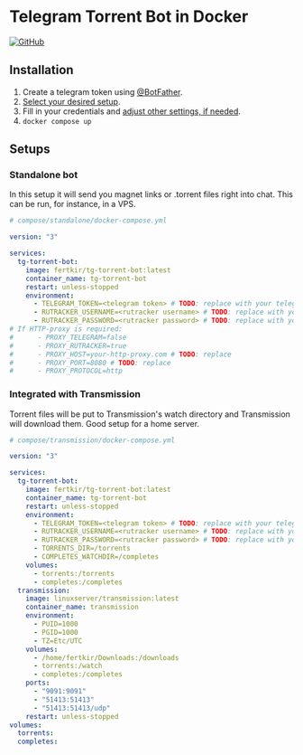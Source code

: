 # Telegram Torrent Bot in Docker
[![GitHub](https://img.shields.io/static/v1.svg?label=tg-torrent-bot-docker&message=GitHub&logo=github)](https://github.com/fertkir/tg-torrent-bot-docker "view the source code")

## Installation
1. Create a telegram token using [@BotFather](https://t.me/BotFather).
2. [Select your desired setup](#setups).
3. Fill in your credentials and [adjust other settings, if needed](https://github.com/fertkir/tg-torrent-bot-node#configuration).
4. `docker compose up`

<h2 id="setups">Setups</h3>

### Standalone bot
In this setup it will send you magnet links or .torrent files right into chat.
This can be run, for instance, in a VPS.
```yaml
# compose/standalone/docker-compose.yml

version: "3"

services:
  tg-torrent-bot:
    image: fertkir/tg-torrent-bot:latest
    container_name: tg-torrent-bot
    restart: unless-stopped
    environment:
      - TELEGRAM_TOKEN=<telegram token> # TODO: replace with your telegram token
      - RUTRACKER_USERNAME=<rutracker username> # TODO: replace with your rutracker username
      - RUTRACKER_PASSWORD=<rutracker password> # TODO: replace with your rutracker password
# If HTTP-proxy is required:
#      - PROXY_TELEGRAM=false
#      - PROXY_RUTRACKER=true
#      - PROXY_HOST=your-http-proxy.com # TODO: replace
#      - PROXY_PORT=8080 # TODO: replace
#      - PROXY_PROTOCOL=http

```

### Integrated with Transmission
Torrent files will be put to Transmission's watch directory and Transmission will download them.
Good setup for a home server.
```yaml
# compose/transmission/docker-compose.yml

version: "3"

services:
  tg-torrent-bot:
    image: fertkir/tg-torrent-bot:latest
    container_name: tg-torrent-bot
    restart: unless-stopped
    environment:
      - TELEGRAM_TOKEN=<telegram token> # TODO: replace with your telegram token
      - RUTRACKER_USERNAME=<rutracker username> # TODO: replace with your rutracker username
      - RUTRACKER_PASSWORD=<rutracker password> # TODO: replace with your rutracker password
      - TORRENTS_DIR=/torrents
      - COMPLETES_WATCHDIR=/completes
    volumes:
      - torrents:/torrents
      - completes:/completes
  transmission:
    image: linuxserver/transmission:latest
    container_name: transmission
    environment:
      - PUID=1000
      - PGID=1000
      - TZ=Etc/UTC
    volumes:
      - /home/fertkir/Downloads:/downloads
      - torrents:/watch
      - completes:/completes
    ports:
      - "9091:9091"
      - "51413:51413"
      - "51413:51413/udp"
    restart: unless-stopped
volumes:
  torrents:
  completes:

```
